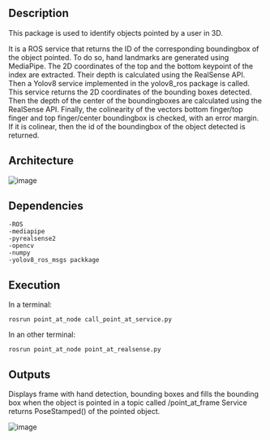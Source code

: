 ## Description

This package is used to identify objects pointed by a user in 3D.

It is a ROS service that returns the ID of the corresponding boundingbox  of the object pointed.
To do so, hand landmarks are generated using MediaPipe. The 2D coordinates of the top and the bottom keypoint of the index are extracted. Their depth is calculated using the RealSense API. Then a Yolov8 service implemented in the yolov8_ros package is called. This service returns the 2D coordinates of the bounding boxes detected. Then the depth of the center of the boundingboxes are calculated using the RealSense API. Finally, the colinearity of the vectors bottom finger/top finger and top finger/center boundingbox is checked, with an error margin. If it is colinear, then the id of the boundingbox of the object detected is returned.
## Architecture
![image](https://github.com/Nico06130/point_at/assets/78531005/08199b1a-8e1a-47c0-88ac-9b1552b4bb92)

## Dependencies

    -ROS
    -mediapipe
    -pyrealsense2
    -opencv
    -numpy
    -yolov8_ros_msgs packkage


## Execution

In a terminal:        

    rosrun point_at_node call_point_at_service.py

In an other terminal: 

    rosrun point_at_node point_at_realsense.py


## Outputs

Displays frame with hand detection, bounding boxes and fills the bounding box when the object is pointed in a topic called /point_at_frame
Service returns PoseStamped() of the pointed object.

![image](https://github.com/Nico06130/point_at/assets/78531005/552adbfc-445f-47a3-8fab-0cd12ab96142)


